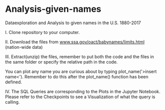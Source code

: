 # Analysis-given-names
Dataexploration and Analysis to given names in the U.S. 1880-2017

I.   Clone repository to your computer.

II.  Download the files from www.ssa.gov/oact/babynames/limits.html (nation-wide data)

III. Extract(unzip) the files, remember to put both the code and the files in the same folder or specify the relative path in the code.


You can plot any name you are curious about by typing plot_name('>insert name<'). Remember to do this after the plot_name() function has been defined.



IV. The SQL Queries are corresponding to the Plots in the Jupyter Notebook. Please refer to the Checkpoints to see a Visualization of what the query is calling.
